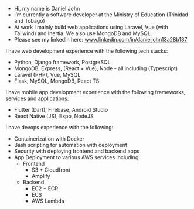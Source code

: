 - Hi, my name is Daniel John
- I’m currently a software developer at the Ministry of Education (Trinidad and Tobago) 
- At work I mainly build web applications using Laravel, Vue (with Tailwind) and Inertia. We also use MongoDB and MySQL.
- Please see my linkedIn here: www.linkedin.com/in/danieljohn13a28b187

I have web development experience with the following tech stacks:
- Python, Django framework, PostgreSQL
- MongoDB, Express, (React + Vue), Node - all including (Typescript)
- Laravel (PHP), Vue, MySQL
- Flask, MySQL, MongoDB, React TS

I have mobile app development experience with the following frameworks, services and applications:
- Flutter (Dart), Firebase, Android Studio
- React Native (JS), Expo, NodeJS

I have devops experience with the following:
- Containerization with Docker
- Bash scripting for automation with deployment
- Security with deploying frontend and backend apps
- App Deployment to various AWS services including:
  - Frontend
    - S3 + Cloudfront
    - Amplify
  - Backend
    - EC2 + ECR
    - ECS
    - AWS Lambda
  

<!---
ecngjohn10011/ecngjohn10011 is a ✨ special ✨ repository because its `README.md` (this file) appears on your GitHub profile.
You can click the Preview link to take a look at your changes.
--->
